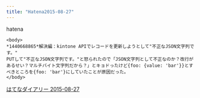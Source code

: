 ```yaml
---
title: "Hatena2015-08-27"
---
```


hatena

```
<body>
*1440668865*解決編：kintone APIでレコードを更新しようとして"不正なJSON文字列です。"
PUTして"不正なJSON文字列です。"と怒られたので「JSON文字列として不正なのか？改行があるせい？マルチバイト文字列だから？」とキョドったけど{foo: {value: 'bar'}}とすべきところを{foo: 'bar'}にしていたことが原因だった。
</body>
```


[はてなダイアリー 2015-08-27](https://nishiohirokazu.hatenadiary.org/archive/2015/08/27)